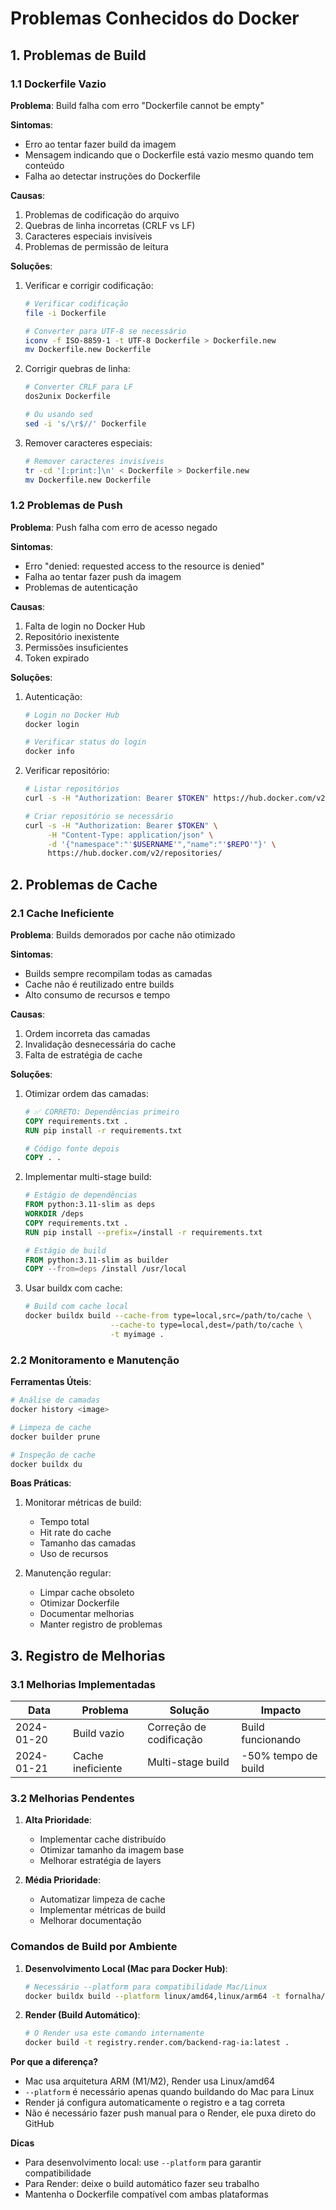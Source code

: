 # Problemas Conhecidos do Docker

## 1. Problemas de Build

### 1.1 Dockerfile Vazio

**Problema**: Build falha com erro "Dockerfile cannot be empty"

**Sintomas**:

- Erro ao tentar fazer build da imagem
- Mensagem indicando que o Dockerfile está vazio mesmo quando tem conteúdo
- Falha ao detectar instruções do Dockerfile

**Causas**:

1. Problemas de codificação do arquivo
2. Quebras de linha incorretas (CRLF vs LF)
3. Caracteres especiais invisíveis
4. Problemas de permissão de leitura

**Soluções**:

1. Verificar e corrigir codificação:

   ```bash
   # Verificar codificação
   file -i Dockerfile

   # Converter para UTF-8 se necessário
   iconv -f ISO-8859-1 -t UTF-8 Dockerfile > Dockerfile.new
   mv Dockerfile.new Dockerfile
   ```

2. Corrigir quebras de linha:

   ```bash
   # Converter CRLF para LF
   dos2unix Dockerfile

   # Ou usando sed
   sed -i 's/\r$//' Dockerfile
   ```

3. Remover caracteres especiais:
   ```bash
   # Remover caracteres invisíveis
   tr -cd '[:print:]\n' < Dockerfile > Dockerfile.new
   mv Dockerfile.new Dockerfile
   ```

### 1.2 Problemas de Push

**Problema**: Push falha com erro de acesso negado

**Sintomas**:

- Erro "denied: requested access to the resource is denied"
- Falha ao tentar fazer push da imagem
- Problemas de autenticação

**Causas**:

1. Falta de login no Docker Hub
2. Repositório inexistente
3. Permissões insuficientes
4. Token expirado

**Soluções**:

1. Autenticação:

   ```bash
   # Login no Docker Hub
   docker login

   # Verificar status do login
   docker info
   ```

2. Verificar repositório:

   ```bash
   # Listar repositórios
   curl -s -H "Authorization: Bearer $TOKEN" https://hub.docker.com/v2/repositories/$USERNAME/

   # Criar repositório se necessário
   curl -s -H "Authorization: Bearer $TOKEN" \
        -H "Content-Type: application/json" \
        -d '{"namespace":"'$USERNAME'","name":"'$REPO'"}' \
        https://hub.docker.com/v2/repositories/
   ```

## 2. Problemas de Cache

### 2.1 Cache Ineficiente

**Problema**: Builds demorados por cache não otimizado

**Sintomas**:

- Builds sempre recompilam todas as camadas
- Cache não é reutilizado entre builds
- Alto consumo de recursos e tempo

**Causas**:

1. Ordem incorreta das camadas
2. Invalidação desnecessária do cache
3. Falta de estratégia de cache

**Soluções**:

1. Otimizar ordem das camadas:

   ```dockerfile
   # ✅ CORRETO: Dependências primeiro
   COPY requirements.txt .
   RUN pip install -r requirements.txt

   # Código fonte depois
   COPY . .
   ```

2. Implementar multi-stage build:

   ```dockerfile
   # Estágio de dependências
   FROM python:3.11-slim as deps
   WORKDIR /deps
   COPY requirements.txt .
   RUN pip install --prefix=/install -r requirements.txt

   # Estágio de build
   FROM python:3.11-slim as builder
   COPY --from=deps /install /usr/local
   ```

3. Usar buildx com cache:
   ```bash
   # Build com cache local
   docker buildx build --cache-from type=local,src=/path/to/cache \
                      --cache-to type=local,dest=/path/to/cache \
                      -t myimage .
   ```

### 2.2 Monitoramento e Manutenção

**Ferramentas Úteis**:

```bash
# Análise de camadas
docker history <image>

# Limpeza de cache
docker builder prune

# Inspeção de cache
docker buildx du
```

**Boas Práticas**:

1. Monitorar métricas de build:

   - Tempo total
   - Hit rate do cache
   - Tamanho das camadas
   - Uso de recursos

2. Manutenção regular:
   - Limpar cache obsoleto
   - Otimizar Dockerfile
   - Documentar melhorias
   - Manter registro de problemas

## 3. Registro de Melhorias

### 3.1 Melhorias Implementadas

| Data       | Problema          | Solução                 | Impacto             |
| ---------- | ----------------- | ----------------------- | ------------------- |
| 2024-01-20 | Build vazio       | Correção de codificação | Build funcionando   |
| 2024-01-21 | Cache ineficiente | Multi-stage build       | -50% tempo de build |

### 3.2 Melhorias Pendentes

1. **Alta Prioridade**:

   - Implementar cache distribuído
   - Otimizar tamanho da imagem base
   - Melhorar estratégia de layers

2. **Média Prioridade**:

   - Automatizar limpeza de cache
   - Implementar métricas de build
   - Melhorar documentação

### Comandos de Build por Ambiente

1. **Desenvolvimento Local (Mac para Docker Hub)**:

   ```bash
   # Necessário --platform para compatibilidade Mac/Linux
   docker buildx build --platform linux/amd64,linux/arm64 -t fornalha/backend:latest . --push
   ```

2. **Render (Build Automático)**:
   ```bash
   # O Render usa este comando internamente
   docker build -t registry.render.com/backend-rag-ia:latest .
   ```

**Por que a diferença?**

- Mac usa arquitetura ARM (M1/M2), Render usa Linux/amd64
- `--platform` é necessário apenas quando buildando do Mac para Linux
- Render já configura automaticamente o registro e a tag correta
- Não é necessário fazer push manual para o Render, ele puxa direto do GitHub

**Dicas**

- Para desenvolvimento local: use `--platform` para garantir compatibilidade
- Para Render: deixe o build automático fazer seu trabalho
- Mantenha o Dockerfile compatível com ambas plataformas
